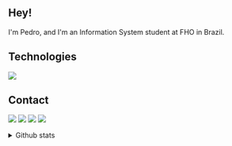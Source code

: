 ## Hey!

<p>
I'm Pedro, and I'm an Information System student at FHO in Brazil.<br>
</p>

## Technologies
<a href="">
  <img src = "https://skillicons.dev/icons?i=js,html,css,mysql,gamemakerstudio,cpp,dart,flutter">
</a>

## Contact
  <a href = "https://www.linkedin.com/in/pedrobarbosa03" target = "_blank"><img src = "https://img.shields.io/badge/LinkedIn-0077B5?style=for-the-badge&logo=linkedin&logoColor=white"></a>
  <a href = "https://peguinm.itch.io/" target = "_blank"><img src = "https://img.shields.io/badge/Itch.io-FA5C5C?style=for-the-badge&logo=itchdotio&logoColor=white"></a>
  <a href = "mailto:pedroozorio30@gmail.com" target = "_blank"><img src = "https://img.shields.io/badge/Gmail-D14836?style=for-the-badge&logo=gmail&logoColor=white"></a>
  <a href = "https://judge.beecrowd.com/pt/profile/974026" target = "_blank"><img src = "https://img.shields.io/badge/Beecrowd-800080?style=for-the-badge&logo=beecrowd&logoColor=white"></a>

<details>
  <summary>Github stats</summary>
  
  <a href="#">![Github stats](https://github-readme-stats.vercel.app/api?username=peguinm&theme=dracula&count_private=true&hide_border=true&line_height=20)</a>
  <a href="#">![Top Langs](https://github-readme-stats.vercel.app/api/top-langs/?username=peguinm&layout=compact&theme=dracula&count_private=true&hide_border=true)</a>
</details>
